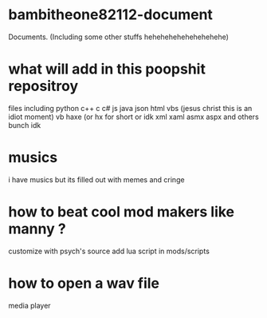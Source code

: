 # bambitheone82112-document
Documents. (Including some other stuffs hehehehehehehehehehe)
# what will add in this poopshit repositroy
files
including
python
c++
c
c#
js
java
json
html
vbs (jesus christ this is an idiot moment)
vb
haxe (or hx for short or idk
xml
xaml
asmx
aspx
and others bunch idk
# musics
i have musics but its filled out with memes and cringe
# how to beat cool mod makers like manny ?
customize with psych's source
add lua script in mods/scripts
# how to open a wav file
media player
